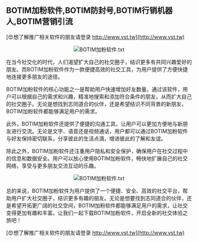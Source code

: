 ## **BOTIM加粉软件,BOTIM防封号,BOTIM行销机器人,BOTIM营销引流**

[😍想了解推广相关软件的朋友请登录 http://www.vst.tw](http://www.vst.tw)

 <center><img src="https://vst.tw/MP4/tuiguang/png/0.png" alt="BOTIM加粉软件.txt"></center>

在当今社交化的时代，人们渴望扩大自己的社交圈子，结识更多有共同兴趣爱好的朋友。而BOTIM加粉软件作为一款便捷高效的社交工具，为用户提供了方便快捷地连接更多朋友的途径。

BOTIM加粉软件的核心功能之一是帮助用户快速增加好友数量。通过该软件，用户可以根据自己的需求和兴趣，精准地搜索和添加符合条件的朋友，从而扩大自己的社交圈子。无论是想找到志同道合的伙伴，还是希望结识不同背景的新朋友，BOTIM加粉软件都能够满足用户的需求。

此外，BOTIM加粉软件还提供了便捷的沟通工具，让用户可以更加方便地与新朋友进行交流。无论是文字、语音还是视频通话，用户都可以通过BOTIM加粉软件与好友保持密切联系，分享彼此的生活点滴，增进彼此的了解和友谊。

除此之外，BOTIM加粉软件还注重用户隐私和安全保护，确保用户在社交过程中的信息和数据安全。用户可以放心使用BOTIM加粉软件，畅快地扩展自己的社交网络，享受与更多朋友交流互动的乐趣。

 <center><img src="https://vst.tw/MP4/tuiguang/png/3.png" alt="BOTIM加粉软件.txt"></center>

总的来说，BOTIM加粉软件为用户提供了一个便捷、安全、高效的社交平台，帮助用户扩大社交圈子，结识更多有趣的朋友。无论是想要找到志同道合的伙伴，还是希望开拓更广阔的社交空间，BOTIM加粉软件都能够满足用户的需求，让社交变得更加有趣和丰富。让我们一起下载BOTIM加粉软件，开启全新的社交体验之旅吧！

[😍想了解推广相关软件的朋友请登录 http://www.vst.tw](http://www.vst.tw)



